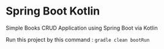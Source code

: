 # Spring Boot Kotlin

Simple Books CRUD Application using Spring Boot via Kotlin

Run this project by this command : `gradle clean bootRun`